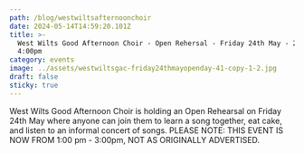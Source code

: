 ```yaml
---
path: /blog/westwiltsafternoonchoir
date: 2024-05-14T14:59:20.101Z
title: >-
  West Wilts Good Afternoon Choir - Open Rehersal - Friday 24th May - 2:00 -
  4:00pm
category: events
image: ../assets/westwiltsgac-friday24thmayopenday-41-copy-1-2.jpg
draft: false
sticky: true
---
```

West Wilts Good Afternoon Choir is holding an Open Rehearsal on Friday 24th May where anyone can join them to learn a song together, eat cake, and  listen to an informal concert of songs.  PLEASE NOTE: THIS EVENT IS NOW FROM 1:00 pm - 3:00pm, NOT AS ORIGINALLY ADVERTISED.